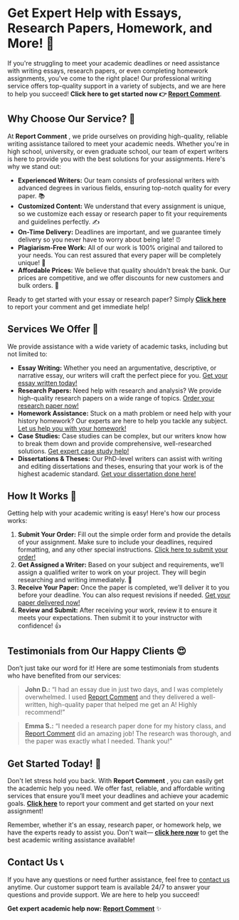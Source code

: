 # Get Expert Help with Essays, Research Papers, Homework, and More! 🚀

If you're struggling to meet your academic deadlines or need assistance with writing essays, research papers, or even completing homework assignments, you've come to the right place! Our professional writing service offers top-quality support in a variety of subjects, and we are here to help you succeed! **Click here to get started now 👉 [Report Comment](https://tinyurl.com/topessay?keyword=report+comment)**.

## Why Choose Our Service? 🤔

At **Report Comment** , we pride ourselves on providing high-quality, reliable writing assistance tailored to meet your academic needs. Whether you're in high school, university, or even graduate school, our team of expert writers is here to provide you with the best solutions for your assignments. Here's why we stand out:

- **Experienced Writers:** Our team consists of professional writers with advanced degrees in various fields, ensuring top-notch quality for every paper. 📚
- **Customized Content:** We understand that every assignment is unique, so we customize each essay or research paper to fit your requirements and guidelines perfectly. ✍️
- **On-Time Delivery:** Deadlines are important, and we guarantee timely delivery so you never have to worry about being late! ⏰
- **Plagiarism-Free Work:** All of our work is 100% original and tailored to your needs. You can rest assured that every paper will be completely unique! 💯
- **Affordable Prices:** We believe that quality shouldn't break the bank. Our prices are competitive, and we offer discounts for new customers and bulk orders. 💸

Ready to get started with your essay or research paper? Simply **[Click here](https://tinyurl.com/topessay?keyword=report+comment)** to report your comment and get immediate help!

## Services We Offer 📑

We provide assistance with a wide variety of academic tasks, including but not limited to:

- **Essay Writing:** Whether you need an argumentative, descriptive, or narrative essay, our writers will craft the perfect piece for you. [Get your essay written today!](https://tinyurl.com/topessay?keyword=report+comment)
- **Research Papers:** Need help with research and analysis? We provide high-quality research papers on a wide range of topics. [Order your research paper now!](https://tinyurl.com/topessay?keyword=report+comment)
- **Homework Assistance:** Stuck on a math problem or need help with your history homework? Our experts are here to help you tackle any subject. [Let us help you with your homework!](https://tinyurl.com/topessay?keyword=report+comment)
- **Case Studies:** Case studies can be complex, but our writers know how to break them down and provide comprehensive, well-researched solutions. [Get expert case study help!](https://tinyurl.com/topessay?keyword=report+comment)
- **Dissertations & Theses:** Our PhD-level writers can assist with writing and editing dissertations and theses, ensuring that your work is of the highest academic standard. [Get your dissertation done here!](https://tinyurl.com/topessay?keyword=report+comment)

## How It Works 🚀

Getting help with your academic writing is easy! Here's how our process works:

1. **Submit Your Order:** Fill out the simple order form and provide the details of your assignment. Make sure to include your deadlines, required formatting, and any other special instructions. [Click here to submit your order!](https://tinyurl.com/topessay?keyword=report+comment)
2. **Get Assigned a Writer:** Based on your subject and requirements, we’ll assign a qualified writer to work on your project. They will begin researching and writing immediately. 📝
3. **Receive Your Paper:** Once the paper is completed, we’ll deliver it to you before your deadline. You can also request revisions if needed. [Get your paper delivered now!](https://tinyurl.com/topessay?keyword=report+comment)
4. **Review and Submit:** After receiving your work, review it to ensure it meets your expectations. Then submit it to your instructor with confidence! 👍

## Testimonials from Our Happy Clients 😍

Don’t just take our word for it! Here are some testimonials from students who have benefited from our services:

> **John D.:** “I had an essay due in just two days, and I was completely overwhelmed. I used [Report Comment](https://tinyurl.com/topessay?keyword=report+comment) and they delivered a well-written, high-quality paper that helped me get an A! Highly recommend!”

> **Emma S.:** “I needed a research paper done for my history class, and [Report Comment](https://tinyurl.com/topessay?keyword=report+comment) did an amazing job! The research was thorough, and the paper was exactly what I needed. Thank you!”

## Get Started Today! 🌟

Don't let stress hold you back. With **Report Comment** , you can easily get the academic help you need. We offer fast, reliable, and affordable writing services that ensure you’ll meet your deadlines and achieve your academic goals. **[Click here](https://tinyurl.com/topessay?keyword=report+comment)** to report your comment and get started on your next assignment!

Remember, whether it's an essay, research paper, or homework help, we have the experts ready to assist you. Don't wait— **[click here now](https://tinyurl.com/topessay?keyword=report+comment)** to get the best academic writing assistance available!

## Contact Us 📞

If you have any questions or need further assistance, feel free to [contact us](https://tinyurl.com/topessay?keyword=report+comment) anytime. Our customer support team is available 24/7 to answer your questions and provide support. We are here to help you succeed!

**Get expert academic help now: [Report Comment](https://tinyurl.com/topessay?keyword=report+comment)** ✨
